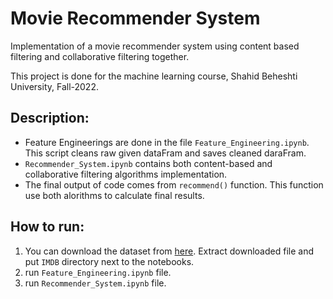# Movie Recommender System

Implementation of a movie recommender system using content based filtering and collaborative filtering together.

This project is done for the machine learning course, Shahid Beheshti University, Fall-2022.

## Description:
* Feature Engineerings are done in the file `Feature_Engineering.ipynb`. This script cleans raw given dataFram and saves cleaned daraFram.
* `Recommender_System.ipynb` contains both content-based and collaborative filtering algorithms implementation.
* The final output of code comes from `recommend()` function. This function use both alorithms to calculate final results.

## How to run:
1. You can download the dataset from [here](https://drive.google.com/file/d/1W3-WEplVSztLR3lvkyYdiKZGMT4y0cNi/view?usp=sharing). Extract downloaded file and put `IMDB` directory next to the notebooks.
2. run `Feature_Engineering.ipynb` file.
3. run `Recommender_System.ipynb` file.


